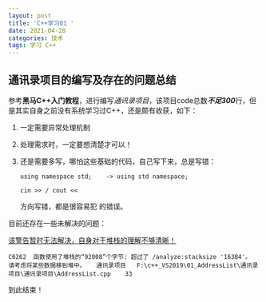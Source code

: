 ```yaml
---
layout: post
title: 'C++学习01 '
date: 2021-04-28
categories: 技术
tags: 学习 C++
---
```


## **通讯录项目的编写及存在的问题总结**

参考**黑马C++入门教程**，进行编写*通讯录项目*，该项目code总数***不足300***行，但是其实自身之前没有系统学习过C++，还是颇有收获，如下：

1. 一定需要异常处理机制

2. 处理需求时，一定要想清楚才可以！

3. 还是需要多写，哪怕这些基础的代码，自己写下来，总是写错：

   `using namespace std;	-> using std namespace;`

   `cin >> / cout <<`

   方向写错，都是很容易犯 的错误。

目前还存在一些未解决的问题：

<u>该警告暂时无法解决，自身对于堆栈的理解不够清晰！</u>

`C6262	函数使用了堆栈的“92008”个字节: 超过了 /analyze:stacksize '16384'。 请考虑将某些数据移到堆中。	通讯录项目	F:\c++_VS2019\01_AddressList\通讯录项目\通讯录项目\AddressList.cpp	33`	

到此结束！

	

